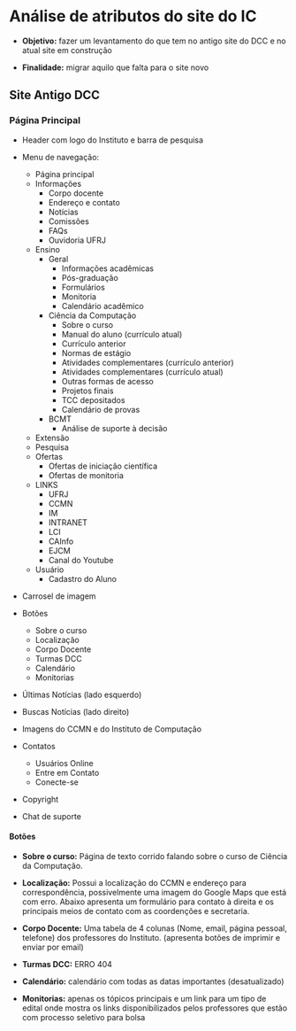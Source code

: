 # Análise de atributos do site do IC

- **Objetivo:** fazer um levantamento do que tem no antigo site do DCC e no atual site em construção

- **Finalidade:** migrar aquilo que falta para o site novo

## Site Antigo DCC

### Página Principal

- Header com logo do Instituto e barra de pesquisa
- Menu de navegação:
    - Página principal
    - Informações
        - Corpo docente
        - Endereço e contato
        - Notícias
        - Comissões
        - FAQs
        - Ouvidoria UFRJ
    - Ensino
        - Geral
            - Informações acadêmicas
            - Pós-graduação
            - Formulários
            - Monitoria
            - Calendário acadêmico
        - Ciência da Computação
            - Sobre o curso
            - Manual do aluno (currículo atual)
            - Currículo anterior
            - Normas de estágio
            - Atividades complementares (currículo anterior)
            - Atividades complementares (currículo atual)
            - Outras formas de acesso
            - Projetos finais
            - TCC depositados
            - Calendário de provas
        - BCMT
            - Análise de suporte à decisão
    - Extensão
    - Pesquisa
    - Ofertas
        - Ofertas de iniciação científica
        - Ofertas de monitoria
    - LINKS
        - UFRJ
        - CCMN
        - IM
        - INTRANET
        - LCI
        - CAInfo
        - EJCM
        - Canal do Youtube
    - Usuário
        - Cadastro do Aluno


- Carrosel de imagem
- Botões 
    - Sobre o curso
    - Localização
    - Corpo Docente
    - Turmas DCC
    - Calendário
    - Monitorias
- Últimas Notícias (lado esquerdo)
- Buscas Notícias (lado direito)
- Imagens do CCMN e do Instituto de Computação
- Contatos
    - Usuários Online
    - Entre em Contato
    - Conecte-se
- Copyright
- Chat de suporte

#### Botões

- **Sobre o curso:** Página de texto corrido falando sobre o curso de Ciência da Computação.

- **Localização:** Possui a localização do CCMN e endereço para correspondência, possivelmente uma imagem do Google Maps que está com erro. Abaixo apresenta um formulário para contato à direita e os principais meios de contato com as coordenções e secretaria.

- **Corpo Docente:** Uma tabela de 4 colunas (Nome, email, página pessoal, telefone) dos professores do Instituto. (apresenta botões de imprimir e enviar por email)

-  **Turmas DCC:** ERRO 404

- **Calendário:** calendário com todas as datas importantes (desatualizado)

- **Monitorias:** apenas os tópicos principais e um link para um tipo de edital onde mostra os links disponibilizados pelos professores que estão com processo seletivo para bolsa


